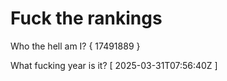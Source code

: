 # Fuck the rankings

Who the hell am I?
{ 17491889 }

What fucking year is it?
[ 2025-03-31T07:56:40Z ]
